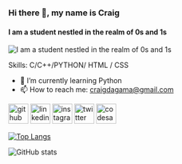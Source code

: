### Hi there 👋, my name is Craig
#### I am a student nestled in the realm of 0s and 1s
![I am a student nestled in the realm of 0s and 1s](https://w0.peakpx.com/wallpaper/106/365/HD-wallpaper-code-minimalist-programmer.jpg)


Skills: C/C++/PYTHON/ HTML / CSS

- 🌱 I’m currently learning Python 
- 📫 How to reach me: craigdagama@gmail.com 


[<img src='https://cdn.jsdelivr.net/npm/simple-icons@3.0.1/icons/github.svg' alt='github' height='40'>](https://github.com/CraigDaGama)  [<img src='https://cdn.jsdelivr.net/npm/simple-icons@3.0.1/icons/linkedin.svg' alt='linkedin' height='40'>](https://www.linkedin.com/in/craig-da-gama-637732252/)  [<img src='https://cdn.jsdelivr.net/npm/simple-icons@3.0.1/icons/instagram.svg' alt='instagram' height='40'>](https://www.instagram.com/terabyte345/)  [<img src='https://cdn.jsdelivr.net/npm/simple-icons@3.0.1/icons/twitter.svg' alt='twitter' height='40'>](https://twitter.com/CraigG9384)  [<img src='https://cdn.jsdelivr.net/npm/simple-icons@3.0.1/icons/codesandbox.svg' alt='codesandbox' height='40'>](https://codesandbox.io/u/CraigDaGama25)  

[![Top Langs](https://github-readme-stats.vercel.app/api/top-langs/?username=CraigDaGama)](https://github.com/anuraghazra/github-readme-stats)

![GitHub stats](https://github-readme-stats.vercel.app/api?username=CraigDaGama&show_icons=true)  

